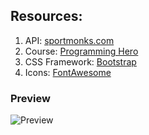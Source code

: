 ## Resources:
1. API: [sportmonks.com](https://football-postman.sportmonks.com/)
2. Course: [Programming Hero](https://web.programming-hero.com/)
3. CSS Framework: [Bootstrap](https://getbootstrap.com/)
4. Icons: [FontAwesome](https://fontawesome.com/)

### Preview
![Preview](https://cleanshot-cloud-fra.s3.eu-central-1.amazonaws.com/media/21037/soWCSxQtykXQsS3Emks3E7WBHb8206eVkIPkJSi6.gif?X-Amz-Content-Sha256=UNSIGNED-PAYLOAD&X-Amz-Security-Token=IQoJb3JpZ2luX2VjEC0aDGV1LWNlbnRyYWwtMSJHMEUCIDUZymTaZoUyC96M580y8cdjxOGKVMdX%2FkLeip7Cu3p4AiEAqnneOLhez8CEIHb1lab6hwSKTF56l2UfZlHCIaFo4XwqoQIIRhAAGgw5MTk1MTQ0OTE2NzQiDC6Im0%2BDcMXY41MEzSr%2BAX8dmE%2FuGo2wWsRT2LuVTb%2F%2FNiu8Mn5NBimGTj1D53zRteN4bYclIZJT9Qq6ryCsrMF7vAurg%2Fpd2r49cP%2FhFcWAbCiuttWLYtixprygzIcSwt%2F48zCZ195Zrqmk5oITMgmawuZdO7qPH%2B%2BaIm6wk4X2218wC9sboMtHB8gLRCe2lFOBmjP3okzQjdO%2BbxezvTcc5j8pzfN4V9UKtbwv5uV3kyOjSiDeBtaa0ybQF13INQYGt6YSQ8%2FWhP92IdaPE4jjNFGCs1sVYbXzrr1Rg354zWh83ckkQqjupkMasUFSt3NvnOSc9sVwreExCLZsypL2t%2FRm40%2FoD3IzlEKIMImg%2B44GOpoBYx0mTgZtu4qns8GkwmVvEtEyJAY6aA3u7R5kLb39VQI0YX4h1iNtQ3J%2FStCB7Qtc%2FyUoGwQXY1yPGbOP4TdwCDQJNL6t0zng%2Bemk42XD4O3tg9N1s4QJEMhimkXUJSmkPH5ri0QJX30GffI73ZrndkBnAT2zij44rimIlyMZa5QbG0Q4HZWtYGCoXEc1GvDOE5Bo1ElUZlHsEA%3D%3D&X-Amz-Algorithm=AWS4-HMAC-SHA256&X-Amz-Credential=ASIA5MF2VVMNDSE4I6YU%2F20220112%2Feu-central-1%2Fs3%2Faws4_request&X-Amz-Date=20220112T125645Z&X-Amz-SignedHeaders=host&X-Amz-Expires=300&X-Amz-Signature=dcc28ba2ea71e472649521ad8daa9dd6ec064c3e096ca48de623c48fcf3b0ccb)